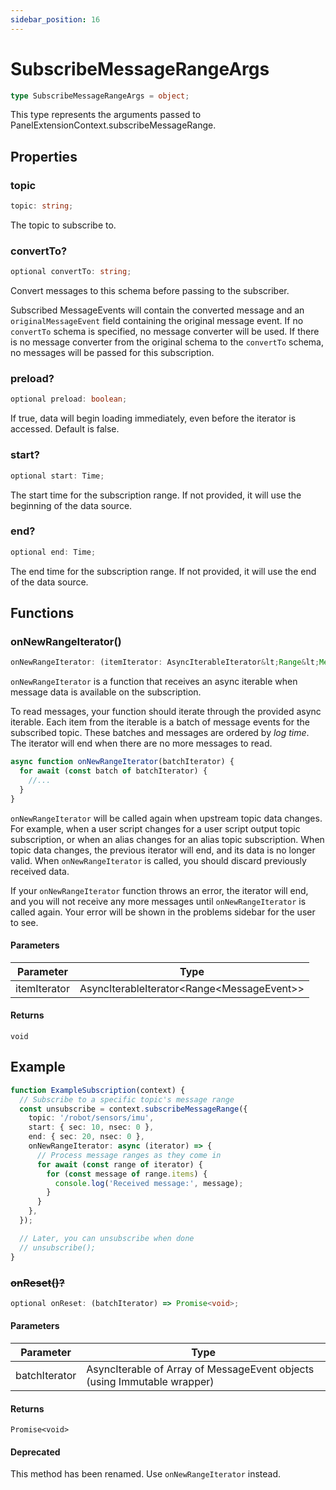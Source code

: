 ```yaml
---
sidebar_position: 16
---
```


# SubscribeMessageRangeArgs

```typescript
type SubscribeMessageRangeArgs = object;
```

This type represents the arguments passed to PanelExtensionContext.subscribeMessageRange.

## Properties

### topic

```typescript
topic: string;
```

The topic to subscribe to.

### convertTo?

```typescript
optional convertTo: string;
```

Convert messages to this schema before passing to the subscriber.

Subscribed MessageEvents will contain the converted message and an `originalMessageEvent` field containing the original message event. If no `convertTo` schema is specified, no message converter will be used. If there is no message converter from the original schema to the `convertTo` schema, no messages will be passed for this subscription.

### preload?

```typescript
optional preload: boolean;
```

If true, data will begin loading immediately, even before the iterator is accessed. Default is false.

### start?

```typescript
optional start: Time;
```

The start time for the subscription range. If not provided, it will use the beginning of the data source.

### end?

```typescript
optional end: Time;
```

The end time for the subscription range. If not provided, it will use the end of the data source.

## Functions

### onNewRangeIterator()

```typescript
onNewRangeIterator: (itemIterator: AsyncIterableIterator&lt;Range&lt;MessageEvent&gt;&gt;) => void;
```

`onNewRangeIterator` is a function that receives an async iterable when message data is available on the subscription.

To read messages, your function should iterate through the provided async iterable. Each item from the iterable is a batch of message events for the subscribed topic. These batches and messages are ordered by _log time_. The iterator will end when there are no more messages to read.

```typescript
async function onNewRangeIterator(batchIterator) {
  for await (const batch of batchIterator) {
    //...
  }
}
```

`onNewRangeIterator` will be called again when upstream topic data changes. For example, when a user script changes for a user script output topic subscription, or when an alias changes for an alias topic subscription. When topic data changes, the previous iterator will end, and its data is no longer valid. When `onNewRangeIterator` is called, you should discard previously received data.

If your `onNewRangeIterator` function throws an error, the iterator will end, and you will not receive any more messages until `onNewRangeIterator` is called again. Your error will be shown in the problems sidebar for the user to see.

#### Parameters

| Parameter    | Type                                                   |
| ------------ | ------------------------------------------------------ |
| itemIterator | AsyncIterableIterator&lt;Range&lt;MessageEvent&gt;&gt; |

#### Returns

`void`

## Example

```typescript
function ExampleSubscription(context) {
  // Subscribe to a specific topic's message range
  const unsubscribe = context.subscribeMessageRange({
    topic: '/robot/sensors/imu',
    start: { sec: 10, nsec: 0 },
    end: { sec: 20, nsec: 0 },
    onNewRangeIterator: async (iterator) => {
      // Process message ranges as they come in
      for await (const range of iterator) {
        for (const message of range.items) {
          console.log('Received message:', message);
        }
      }
    },
  });

  // Later, you can unsubscribe when done
  // unsubscribe();
}
```

### ~~onReset()?~~

```typescript
optional onReset: (batchIterator) => Promise<void>;
```

#### Parameters

| Parameter     | Type                                                                     |
| ------------- | ------------------------------------------------------------------------ |
| batchIterator | AsyncIterable of Array of MessageEvent objects (using Immutable wrapper) |

#### Returns

`Promise<void>`

#### Deprecated

This method has been renamed. Use `onNewRangeIterator` instead.
